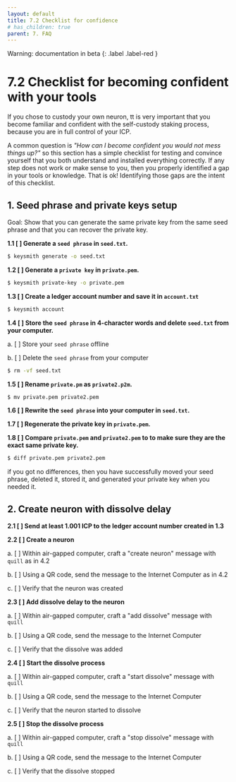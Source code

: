```yaml
---
layout: default
title: 7.2 Checklist for confidence
# has_children: true
parent: 7. FAQ
---
```

Warning: documentation in beta
{: .label .label-red }

# 7.2 Checklist for becoming confident with your tools

If you chose to custody your own neuron, tt is very important that you become familiar and confident with the self-custody staking process, because you are in full control of your ICP.

A common question is *"How can I become confident you would not mess things up?"* so this section has a simple checklist for testing and convince yourself that you both understand and installed everything correctly. If any step does not work or make sense to you, then you properly identified a gap in your tools or knowledge. That is ok! Identifying those gaps are the intent of this checklist.

## 1. Seed phrase and private keys setup

Goal: Show that you can generate the same private key from the same seed phrase and that you can recover the private key.

**1.1 [ ] Generate a `seed phrase` in `seed.txt`.**

```bash
$ keysmith generate -o seed.txt
```

**1.2 [ ] Generate a `private key` in `private.pem`.**

```bash
$ keysmith private-key -o private.pem
```

**1.3 [ ] Create a ledger account number and save it in `account.txt`**

```bash
$ keysmith account
```

**1.4 [ ] Store the `seed phrase` in 4-character words and delete `seed.txt` from your computer.**

a. [ ] Store your `seed phrase` offline

b. [ ] Delete the `seed phrase` from your computer

```bash
$ rm -vf seed.txt
```

**1.5 [ ] Rename `private.pm` as `private2.p2m`.**

```bash
$ mv private.pem private2.pem
```

**1.6 [ ] Rewrite the `seed phrase` into your computer in `seed.txt`.**

**1.7 [ ] Regenerate the private key in `private.pem`.**

**1.8 [ ] Compare `private.pem` and `private2.pem` to to make sure they are the exact same private key.**

```bash
$ diff private.pem private2.pem
```

if you got no differences, then you have  successfully moved your seed phrase, deleted it, stored it, and generated your private key when you needed it.

## 2. Create neuron with dissolve delay

**2.1 [ ] Send at least 1.001 ICP to the ledger account number created in 1.3**

**2.2 [ ] Create a neuron**

a. [ ] Within air-gapped computer, craft a "create neuron" message with `quill` as in 4.2

b. [ ] Using a QR code, send the message to the Internet Computer as in 4.2

c. [ ] Verify that the neuron was created

**2.3 [ ] Add dissolve delay to the neuron**

a. [ ] Within air-gapped computer, craft a "add dissolve" message with `quill` 

b. [ ] Using a QR code, send the message to the Internet Computer

c. [ ] Verify that the dissolve was added

**2.4 [ ] Start the dissolve process**

a. [ ] Within air-gapped computer, craft a "start dissolve" message with `quill` 

b. [ ] Using a QR code, send the message to the Internet Computer

c. [ ] Verify that the neuron started to dissolve

**2.5 [ ] Stop the dissolve process**

a. [ ] Within air-gapped computer, craft a "stop dissolve" message with `quill` 

b. [ ] Using a QR code, send the message to the Internet Computer

c. [ ] Verify that the dissolve stopped

